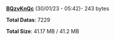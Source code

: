 [**BQzvKnQc**](/data/BQzvKnQc.txt) (30/01/23 - 05:42)- 243 bytes

**Total Datas**: 7229

**Total Size**: 41.17 MB / 41.2 MB